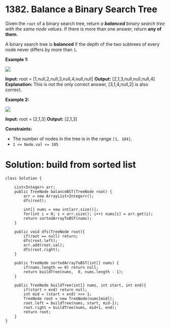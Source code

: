 # 1382. Balance a Binary Search Tree
Given the  `root`  of a binary search tree, return  _a  **balanced**  binary search tree with the same node values_. If there is more than one answer, return  **any of them**.

A binary search tree is  **balanced**  if the depth of the two subtrees of every node never differs by more than  `1`.

**Example 1:**

![](https://assets.leetcode.com/uploads/2021/08/10/balance1-tree.jpg)

**Input:** root = [1,null,2,null,3,null,4,null,null]
**Output:** [2,1,3,null,null,null,4]
**Explanation:** This is not the only correct answer, [3,1,4,null,2] is also correct.

**Example 2:**

![](https://assets.leetcode.com/uploads/2021/08/10/balanced2-tree.jpg)

**Input:** root = [2,1,3]
**Output:** [2,1,3]

**Constraints:**

-   The number of nodes in the tree is in the range  `[1, 104]`.
-   `1 <= Node.val <= 105`

# Solution: build from sorted list
```
class Solution {
    
    List<Integer> arr;
    public TreeNode balanceBST(TreeNode root) {
        arr = new ArrayList<Integer>();
        dfs(root);
        
        int[] nums = new int[arr.size()];
        for(int i = 0; i < arr.size(); i++) nums[i] = arr.get(i);
        return sortedArrayToBST(nums);
    }
    
    public void dfs(TreeNode root){
        if(root == null) return;
        dfs(root.left);
        arr.add(root.val);
        dfs(root.right);
    }
    
    public TreeNode sortedArrayToBST(int[] nums) {
        if(nums.length == 0) return null;
        return buildTree(nums,  0, nums.length - 1);
    }
    
    public TreeNode buildTree(int[] nums, int start, int end){    
        if(start > end) return null;
        int mid = (start + end) >>> 1;
        TreeNode root = new TreeNode(nums[mid]);
        root.left = buildTree(nums, start, mid-1);
        root.right = buildTree(nums, mid+1, end);
        return root;
    }
}
```